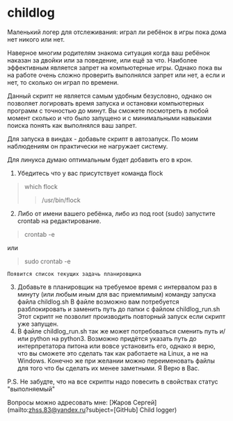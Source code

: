 # childlog

Маленький логер для отслеживания: играл ли ребёнок в игры пока дома нет никого 
или нет.

Наверное многим родителям знакома ситуация когда ваш ребёнок наказан за двойки
или за поведение, или ещё за что. Наиболее эффективным является запрет на
компьютерные игры. Однако пока вы на работе очень сложно проверить выполнялся
запрет или нет, а если и нет, то сколько он играл по времени.

Данный скрипт не является самым удобным безусловно, однако он позволяет
логировать время запуска и остановки компьютерных программ с точностью до 
минут. Вы сможете посмотреть в любой момент сколько и что было запущено и с
минимальными навыками поиска понять как выполнялся ваш запрет.

Для запуска в виндах - добавьте скрипт в автозапуск. По моим наблюдениям он 
практически не нагружает систему.

Для линукса думаю оптимальным будет добавить его в крон.
1) Убедитесь что у вас присутствует команда flock
  > which flock
  >>/usr/bin/flock
2) Либо от имени вашего ребёнка, либо из под root (sudo) запустите crontab 
на редактирование.
  > crontab -e

или

  > sudo crontab -e
  
    Появится список текущих задачь планировщика
3) Добавьте в планировщик на требуемое время с интервалом раз в минуту (или
любым иным для вас приемлимым) команду запуска файла childlog.sh В файле 
возможно вам потребуется разблокировать и заменить путь до папки с файлом 
childlog_run.sh Этот скрипт не позволит производить повторный запуск если
скрипт уже запущен.
4) В файле childlog_run.sh так же может потребоваться сменить путь и/или 
python на python3. Возможно придётся указать путь до интерпретатора питона или
вовсе установить его, однако я верю, что вы сможете это сделать так как 
работаете на Linux, а не на Windows. Конечно же при желании можно переименовать
файлы для того что бы сделать их менее заметными. Я Верю в Вас.

P.S. Не забудте, что на все скрипты надо повесить в свойствах статус
"выполняемый"

Вопросы можно адресовать мне: 
[Жаров Сергей](mailto:zhss.83@yandex.ru?subject=[GitHub] Child logger)

